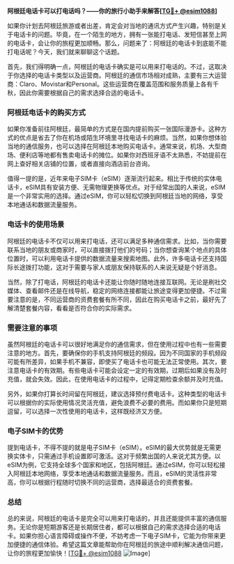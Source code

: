 **阿根廷电话卡可以打电话吗？——你的旅行小助手来解答[[TG💪+ @esim1088](https://t.me/s/esim1088)]**

如果你计划去阿根廷旅游或者出差，肯定会对当地的通讯方式产生兴趣，特别是关于电话卡的问题。毕竟，在一个陌生的地方，拥有一张能打电话、发短信甚至上网的电话卡，会让你的旅程更加顺畅。那么，问题来了：阿根廷的电话卡到底能不能打电话呢？今天，我们就来聊聊这个话题。

首先，我们得明确一点，阿根廷的电话卡确实是可以用来打电话的。不过，这取决于你选择的电话卡类型以及运营商。阿根廷的通信市场相对成熟，主要有三大运营商：Claro、Movistar和Personal。这些运营商在覆盖范围和服务质量上各有千秋，因此你需要根据自己的需求选择合适的电话卡。

### 阿根廷电话卡的购买方式

如果你准备前往阿根廷，最简单的方式是在国内提前购买一张国际漫游卡。这种方式的优点是省去了你在机场或陌生环境里寻找电话卡的麻烦。当然，如果你想体验当地的通信服务，也可以选择在阿根廷本地购买电话卡。通常来说，机场、大型商场、便利店等地都有售卖电话卡的摊位。如果你对西班牙语不太熟悉，不妨提前在网上查好相关店铺的位置，或者直接向酒店前台咨询。

值得一提的是，近年来电子SIM卡（eSIM）逐渐流行起来。相比于传统的实体电话卡，eSIM具有安装方便、无需物理更换等优点。对于经常出国的人来说，eSIM是一个非常实用的选择。通过eSIM，你可以轻松切换到阿根廷当地的网络，享受本地通话和数据流量服务。

### 电话卡的使用场景

阿根廷的电话卡不仅可以用来打电话，还可以满足多种通信需求。比如，当你需要联系当地的朋友或商家时，可以直接拨打他们的号码；当你想查询某个地点的具体位置时，可以利用电话卡提供的数据流量来搜索地图。此外，许多电话卡还支持国际长途拨打功能，这对于需要与家人或朋友保持联系的人来说无疑是个好消息。

当然，除了打电话，阿根廷的电话卡还能让你随时随地连接互联网。无论是刷社交媒体、查看邮件还是在线导航，稳定的网络连接都能让旅途变得更加便捷。不过需要注意的是，不同运营商的资费套餐有所不同，因此在购买电话卡之前，最好先了解清楚套餐内容，看看是否符合你的实际需求。

### 需要注意的事项

虽然阿根廷的电话卡可以很好地满足你的通信需求，但在使用过程中也有一些需要注意的地方。首先，要确保你的手机支持阿根廷的频段。因为不同国家的手机频段可能有所差异，如果手机不兼容，即使买了电话卡也可能无法正常使用。其次，要注意电话卡的有效期。有些电话卡可能会设定一定的有效期，过期后如果没有及时充值，就会失效。因此，在使用电话卡的过程中，记得定期检查余额并及时充值。

另外，如果你打算长时间留在阿根廷，建议选择预付费电话卡。这种类型的电话卡可以根据你的实际使用情况灵活充值，避免浪费不必要的费用。而如果你只是短期逗留，可以选择一次性使用的电话卡，这样既经济又方便。

### 电子SIM卡的优势

提到电话卡，不得不提的就是电子SIM卡（eSIM）。eSIM的最大优势就是无需更换实体卡，只需通过手机设置即可激活。这对于频繁出国的人来说尤其方便。以eSIM为例，它支持全球多个国家和地区，包括阿根廷。通过eSIM，你可以轻松接入阿根廷本地网络，享受本地通话和数据流量服务。而且，eSIM的灵活性非常高，你可以根据行程随时切换不同的运营商，选择最适合的资费套餐。

### 总结

总的来说，阿根廷的电话卡是完全可以用来打电话的，并且还能提供丰富的通信服务。无论你是短期游客还是长期居住者，都可以根据自己的需求选择合适的电话卡。如果你担心语言障碍或操作不便，不妨考虑一下电子SIM卡，它能为你带来更加便捷的通信体验。希望这篇文章能帮助你在阿根廷的旅途中顺利解决通信问题，让你的旅程更加愉快！[[TG💪+ @esim1088](https://t.me/s/esim1088) ![Image](https://i.postimg.cc/4NQfJmqS/Snipaste-2025-05-13-00-14-12.png)]
